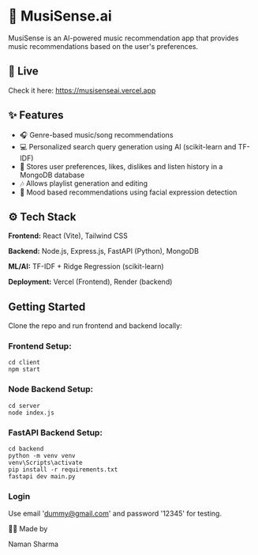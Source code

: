 # 🎵 MusiSense.ai

MusiSense is an AI-powered music recommendation app that provides music recommendations based on the user's preferences.

## 🚀 Live

Check it here: https://musisenseai.vercel.app

## ✨ Features

- 🎧 Genre-based music/song recommendations
- 💻 Personalized search query generation using AI (scikit-learn and TF-IDF)
- 💾 Stores user preferences, likes, dislikes and listen history in a MongoDB database
- 🎶 Allows playlist generation and editing
- 🎥 Mood based recommendations using facial expression detection

## ⚙️ Tech Stack

**Frontend:** React (Vite), Tailwind CSS

**Backend:** Node.js, Express.js, FastAPI (Python), MongoDB

**ML/AI:** TF-IDF + Ridge Regression (scikit-learn)

**Deployment:** Vercel (Frontend), Render (backend)

## Getting Started

Clone the repo and run frontend and backend locally:

### Frontend Setup:

```
cd client
npm start
```

### Node Backend Setup:

```
cd server
node index.js
```

### FastAPI Backend Setup:

```
cd backend
python -m venv venv
venv\Scripts\activate
pip install -r requirements.txt
fastapi dev main.py
```

### Login

Use email 'dummy@gmail.com' and password '12345' for testing.

🧑‍💻 Made by

Naman Sharma
